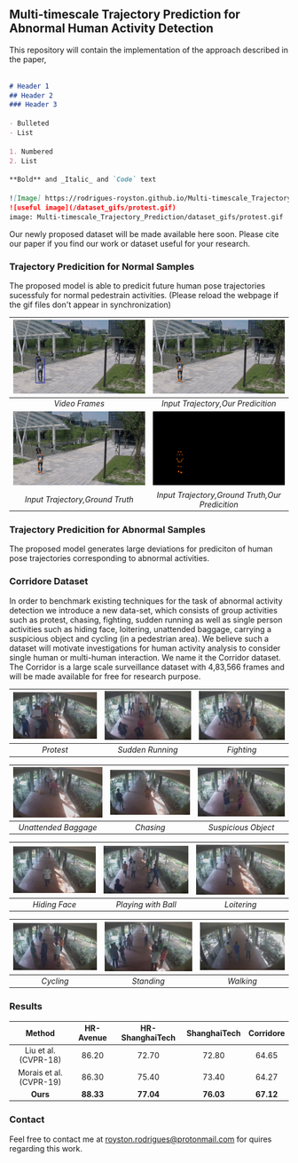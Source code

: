 ## Multi-timescale Trajectory Prediction for Abnormal Human Activity Detection
This repository will contain the implementation of the approach described in the paper, 
```markdown

# Header 1
## Header 2
### Header 3

- Bulleted
- List

1. Numbered
2. List

**Bold** and _Italic_ and `Code` text

![Image] https://rodrigues-royston.github.io/Multi-timescale_Trajectory_Prediction/dataset_gifs/protest.gif 
![useful image](/dataset_gifs/protest.gif)
image: Multi-timescale_Trajectory_Prediction/dataset_gifs/protest.gif
```



Our newly proposed dataset will be made available here soon. Please cite our paper if you find our work or dataset useful for your research.

### Trajectory Predicition for Normal Samples
The proposed model is able to predicit future human pose trajectories sucessfuly for normal pedestrain activities. 
(Please reload the webpage if the gif files don't appear in synchronization)

|![GitHub Logo](/result_gifs/normal_01.gif) |![GitHub Logo](/result_gifs/normal_02.gif) |
|:--:|:--:|
|*Video Frames*|*Input Trajectory,Our Predicition*|
|![GitHub Logo](/result_gifs/normal_03.gif) |![GitHub Logo](/result_gifs/normal_04.gif) |
|*Input Trajectory,Ground Truth*|*Input Trajectory,Ground Truth,Our Predicition*|

### Trajectory Predicition for Abnormal Samples
The proposed model generates large deviations for prediciton of human pose trajectories corresponding to abnormal activities. 


### Corridore Dataset
In order to benchmark existing techniques for the task of abnormal activity detection we introduce a new data-set, which consists of group activities such as protest, chasing, fighting, sudden running as well as single person activities such as hiding face, loitering, unattended baggage, carrying a suspicious object and cycling (in a pedestrian area). We believe such a
dataset will motivate investigations for human activity analysis to consider single human or multi-human interaction. We name it the Corridor dataset. The Corridor is a large scale surveillance dataset with 4,83,566 frames and will be made available for free for research purpose.



|![GitHub Logo](/iitb_imgs/small_protest.jpg) |![GitHub Logo](/iitb_imgs/small_running.jpg) |![GitHub Logo](/iitb_imgs/small_fighting.jpg) |
|:--:|:--:|:--:|
|*Protest*|*Sudden Running*|*Fighting*|

|![GitHub Logo](/iitb_imgs/small_unattended.jpg) |![GitHub Logo](/iitb_imgs/small_chasing.jpg) |![GitHub Logo](/iitb_imgs/small_suspicious.jpg) |
|:--:|:--:|:--:|
|*Unattended Baggage*|*Chasing*|*Suspicious Object*|

|![GitHub Logo](/iitb_imgs/small_hiding.jpg) |![GitHub Logo](/iitb_imgs/small_playing.jpg) |![GitHub Logo](/iitb_imgs/small_loitering.jpg) |
|:--:|:--:|:--:|
|*Hiding Face*|*Playing with Ball*|*Loitering*|

|![GitHub Logo](/iitb_imgs/small_cycling.jpg) |![GitHub Logo](/iitb_imgs/small_normal.jpg) |![GitHub Logo](/iitb_imgs/small_normal_2.jpg) |
|:--:|:--:|:--:|
|*Cycling*|*Standing*|*Walking*|

### Results

|Method|HR-Avenue|HR-ShanghaiTech|ShanghaiTech|Corridore|
|:--:|:--:|:--:|:--:|:--:|
|Liu et al. (CVPR-18)|86.20|72.70|72.80|64.65|
|Morais et al. (CVPR-19)|86.30|75.40|73.40|64.27|
|**Ours**|**88.33**|**77.04**|**76.03**|**67.12**|

### Contact

Feel free to contact me at royston.rodrigues@protonmail.com for quires regarding this work.
